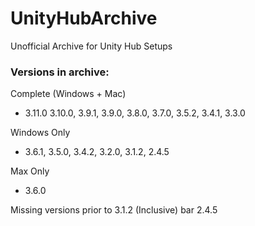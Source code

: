 # UnityHubArchive
Unofficial Archive for Unity Hub Setups

### Versions in archive:
Complete (Windows + Mac)
- 3.11.0 3.10.0, 3.9.1, 3.9.0, 3.8.0, 3.7.0, 3.5.2, 3.4.1, 3.3.0
  
Windows Only
- 3.6.1, 3.5.0, 3.4.2, 3.2.0, 3.1.2, 2.4.5
  
Max Only
- 3.6.0

Missing versions prior to 3.1.2 (Inclusive) bar 2.4.5
